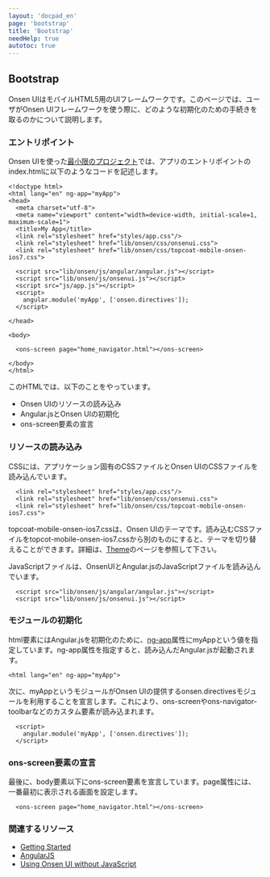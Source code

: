 ```yaml
---
layout: 'docpad_en'
page: 'bootstrap'
title: 'Bootstrap'
needHelp: true
autotoc: true
---
```


## Bootstrap

Onsen UIはモバイルHTML5用のUIフレームワークです。このページでは、ユーザがOnsen UIフレームワークを使う際に、どのような初期化のための手続きを取るのかについて説明します。

### エントリポイント

Onsen UIを使った[最小限のプロジェクト](/OnsenUI/project_templates/minimum.zip)では、アプリのエントリポイントのindex.htmlに以下のようなコードを記述します。 

	<!doctype html>
	<html lang="en" ng-app="myApp">
	<head>
	  <meta charset="utf-8">
	  <meta name="viewport" content="width=device-width, initial-scale=1, maximum-scale=1">
	  <title>My App</title>  
	  <link rel="stylesheet" href="styles/app.css"/>
	  <link rel="stylesheet" href="lib/onsen/css/onsenui.css">  
	  <link rel="stylesheet" href="lib/onsen/css/topcoat-mobile-onsen-ios7.css">

	  <script src="lib/onsen/js/angular/angular.js"></script>    
	  <script src="lib/onsen/js/onsenui.js"></script>    
	  <script src="js/app.js"></script> 
	  <script>
	    angular.module('myApp', ['onsen.directives']);
	  </script>
	  
	</head>

	<body>    
	  
	  <ons-screen page="home_navigator.html"></ons-screen>
	 
	</body>
	</html>

このHTMLでは、以下のことをやっています。

 * Onsen UIのリソースの読み込み
 * Angular.jsとOnsen UIの初期化
 * ons-screen要素の宣言

### リソースの読み込み

CSSには、アプリケーション固有のCSSファイルとOnsen UIのCSSファイルを読み込んでいます。

	  <link rel="stylesheet" href="styles/app.css"/>
	  <link rel="stylesheet" href="lib/onsen/css/onsenui.css">  
	  <link rel="stylesheet" href="lib/onsen/css/topcoat-mobile-onsen-ios7.css">

topcoat-mobile-onsen-ios7.cssは、Onsen UIのテーマです。読み込むCSSファイルをtopcot-mobile-onsen-ios7.cssから別のものにすると、テーマを切り替えることができます。詳細は、[Theme](/guide/theme.html)のページを参照して下さい。

JavaScriptファイルは、OnsenUIとAngular.jsのJavaScriptファイルを読み込んでいます。

	  <script src="lib/onsen/js/angular/angular.js"></script>    
	  <script src="lib/onsen/js/onsenui.js"></script>    

### モジュールの初期化

html要素にはAngular.jsを初期化のために、<a href="http://docs.angularjs.org/api/ng/directive/ngApp">ng-app</a>属性にmyAppという値を指定しています。ng-app属性を指定すると、読み込んだAngular.jsが起動されます。

	<html lang="en" ng-app="myApp">

次に、myAppというモジュールがOnsen UIの提供するonsen.directivesモジュールを利用することを宣言します。これにより、ons-screenやons-navigator-toolbarなどのカスタム要素が読み込まれます。

	  <script>
	    angular.module('myApp', ['onsen.directives']);
	  </script>

### ons-screen要素の宣言

最後に、body要素以下にons-screen要素を宣言しています。page属性には、一番最初に表示される画面を設定します。

	  <ons-screen page="home_navigator.html"></ons-screen>

### 関連するリソース

 * [Getting Started](/guide/getting_started.html)
 * [AngularJS](http://docs.angularjs.org/guide/)
 * [Using Onsen UI without JavaScript](/guide/using_without_javascript.html)



